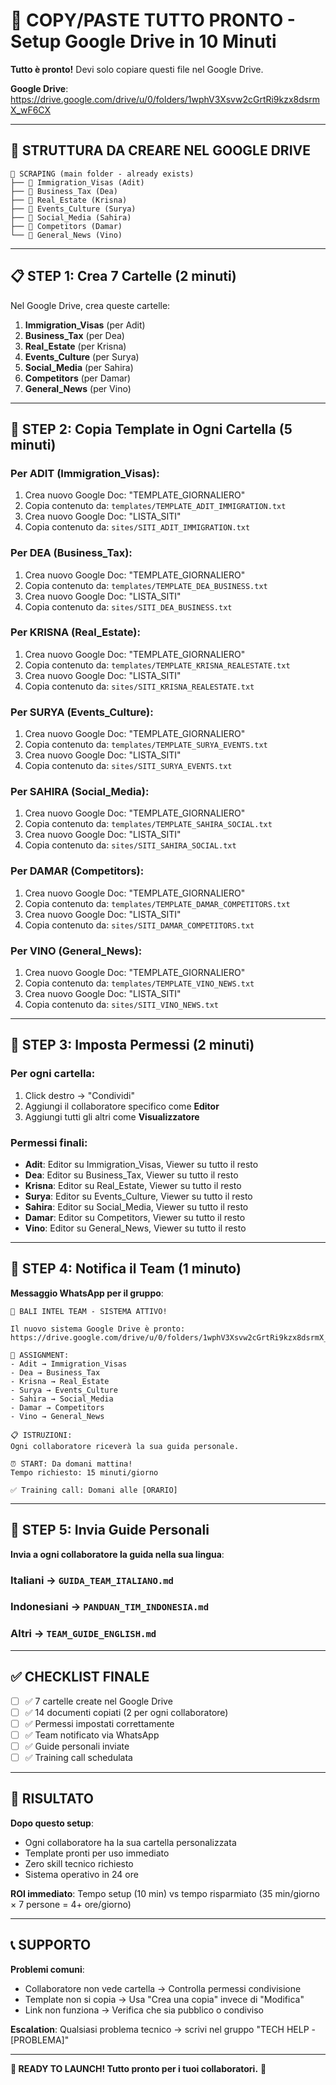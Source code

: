 # 🚀 COPY/PASTE TUTTO PRONTO - Setup Google Drive in 10 Minuti

**Tutto è pronto!** Devi solo copiare questi file nel Google Drive.

**Google Drive**: https://drive.google.com/drive/u/0/folders/1wphV3Xsvw2cGrtRi9kzx8dsrmX_wF6CX

---

## 📁 STRUTTURA DA CREARE NEL GOOGLE DRIVE

```
📁 SCRAPING (main folder - already exists)
├── 📁 Immigration_Visas (Adit)
├── 📁 Business_Tax (Dea)  
├── 📁 Real_Estate (Krisna)
├── 📁 Events_Culture (Surya)
├── 📁 Social_Media (Sahira)
├── 📁 Competitors (Damar)
└── 📁 General_News (Vino)
```

---

## 📋 STEP 1: Crea 7 Cartelle (2 minuti)

Nel Google Drive, crea queste cartelle:

1. **Immigration_Visas** (per Adit)
2. **Business_Tax** (per Dea)
3. **Real_Estate** (per Krisna)
4. **Events_Culture** (per Surya)
5. **Social_Media** (per Sahira)
6. **Competitors** (per Damar)
7. **General_News** (per Vino)

---

## 📝 STEP 2: Copia Template in Ogni Cartella (5 minuti)

### **Per ADIT (Immigration_Visas)**:
1. Crea nuovo Google Doc: "TEMPLATE_GIORNALIERO"
2. Copia contenuto da: `templates/TEMPLATE_ADIT_IMMIGRATION.txt`
3. Crea nuovo Google Doc: "LISTA_SITI"  
4. Copia contenuto da: `sites/SITI_ADIT_IMMIGRATION.txt`

### **Per DEA (Business_Tax)**:
1. Crea nuovo Google Doc: "TEMPLATE_GIORNALIERO"
2. Copia contenuto da: `templates/TEMPLATE_DEA_BUSINESS.txt`
3. Crea nuovo Google Doc: "LISTA_SITI"
4. Copia contenuto da: `sites/SITI_DEA_BUSINESS.txt`

### **Per KRISNA (Real_Estate)**:
1. Crea nuovo Google Doc: "TEMPLATE_GIORNALIERO"
2. Copia contenuto da: `templates/TEMPLATE_KRISNA_REALESTATE.txt`
3. Crea nuovo Google Doc: "LISTA_SITI"
4. Copia contenuto da: `sites/SITI_KRISNA_REALESTATE.txt`

### **Per SURYA (Events_Culture)**:
1. Crea nuovo Google Doc: "TEMPLATE_GIORNALIERO"
2. Copia contenuto da: `templates/TEMPLATE_SURYA_EVENTS.txt`
3. Crea nuovo Google Doc: "LISTA_SITI"
4. Copia contenuto da: `sites/SITI_SURYA_EVENTS.txt`

### **Per SAHIRA (Social_Media)**:
1. Crea nuovo Google Doc: "TEMPLATE_GIORNALIERO"
2. Copia contenuto da: `templates/TEMPLATE_SAHIRA_SOCIAL.txt`
3. Crea nuovo Google Doc: "LISTA_SITI"
4. Copia contenuto da: `sites/SITI_SAHIRA_SOCIAL.txt`

### **Per DAMAR (Competitors)**:
1. Crea nuovo Google Doc: "TEMPLATE_GIORNALIERO"
2. Copia contenuto da: `templates/TEMPLATE_DAMAR_COMPETITORS.txt`
3. Crea nuovo Google Doc: "LISTA_SITI"
4. Copia contenuto da: `sites/SITI_DAMAR_COMPETITORS.txt`

### **Per VINO (General_News)**:
1. Crea nuovo Google Doc: "TEMPLATE_GIORNALIERO"
2. Copia contenuto da: `templates/TEMPLATE_VINO_NEWS.txt`
3. Crea nuovo Google Doc: "LISTA_SITI"
4. Copia contenuto da: `sites/SITI_VINO_NEWS.txt`

---

## 🔐 STEP 3: Imposta Permessi (2 minuti)

### **Per ogni cartella**:
1. Click destro → "Condividi"
2. Aggiungi il collaboratore specifico come **Editor**
3. Aggiungi tutti gli altri come **Visualizzatore**

### **Permessi finali**:
- **Adit**: Editor su Immigration_Visas, Viewer su tutto il resto
- **Dea**: Editor su Business_Tax, Viewer su tutto il resto
- **Krisna**: Editor su Real_Estate, Viewer su tutto il resto
- **Surya**: Editor su Events_Culture, Viewer su tutto il resto
- **Sahira**: Editor su Social_Media, Viewer su tutto il resto
- **Damar**: Editor su Competitors, Viewer su tutto il resto
- **Vino**: Editor su General_News, Viewer su tutto il resto

---

## 📱 STEP 4: Notifica il Team (1 minuto)

**Messaggio WhatsApp per il gruppo**:

```
🚀 BALI INTEL TEAM - SISTEMA ATTIVO!

Il nuovo sistema Google Drive è pronto:
https://drive.google.com/drive/u/0/folders/1wphV3Xsvw2cGrtRi9kzx8dsrmX_wF6CX

👤 ASSIGNMENT:
- Adit → Immigration_Visas
- Dea → Business_Tax  
- Krisna → Real_Estate
- Surya → Events_Culture
- Sahira → Social_Media
- Damar → Competitors
- Vino → General_News

📋 ISTRUZIONI:
Ogni collaboratore riceverà la sua guida personale.

⏰ START: Da domani mattina!
Tempo richiesto: 15 minuti/giorno

✅ Training call: Domani alle [ORARIO]
```

---

## 📧 STEP 5: Invia Guide Personali

**Invia a ogni collaboratore la guida nella sua lingua**:

### **Italiani** → `GUIDA_TEAM_ITALIANO.md`
### **Indonesiani** → `PANDUAN_TIM_INDONESIA.md`  
### **Altri** → `TEAM_GUIDE_ENGLISH.md`

---

## ✅ CHECKLIST FINALE

- [ ] ✅ 7 cartelle create nel Google Drive
- [ ] ✅ 14 documenti copiati (2 per ogni collaboratore)
- [ ] ✅ Permessi impostati correttamente
- [ ] ✅ Team notificato via WhatsApp
- [ ] ✅ Guide personali inviate
- [ ] ✅ Training call schedulata

---

## 🎯 RISULTATO

**Dopo questo setup**:
- Ogni collaboratore ha la sua cartella personalizzata
- Template pronti per uso immediato
- Zero skill tecnico richiesto
- Sistema operativo in 24 ore

**ROI immediato**: Tempo setup (10 min) vs tempo risparmiato (35 min/giorno × 7 persone = 4+ ore/giorno)

---

## 📞 SUPPORTO

**Problemi comuni**:
- Collaboratore non vede cartella → Controlla permessi condivisione
- Template non si copia → Usa "Crea una copia" invece di "Modifica"
- Link non funziona → Verifica che sia pubblico o condiviso

**Escalation**: Qualsiasi problema tecnico → scrivi nel gruppo "TECH HELP - [PROBLEMA]"

---

**🚀 READY TO LAUNCH! Tutto pronto per i tuoi collaboratori.** 🎉